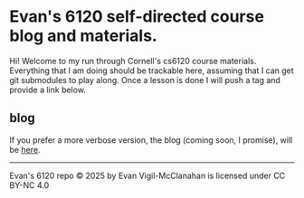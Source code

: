 # Evan's 6120 self-directed course blog and materials.

Hi! Welcome to my run through Cornell's cs6120 course materials.  Everything that I am doing should be trackable here, assuming that I can get git submodules to play along.  Once a lesson is done I will push a tag and provide a link below.

## blog

If you prefer a more verbose version, the blog (coming soon, I promise), will be [here](https://6120.evanmcc.com/).


-----------------
Evan's 6120 repo © 2025 by Evan Vigil-McClanahan is licensed under CC BY-NC 4.0 
